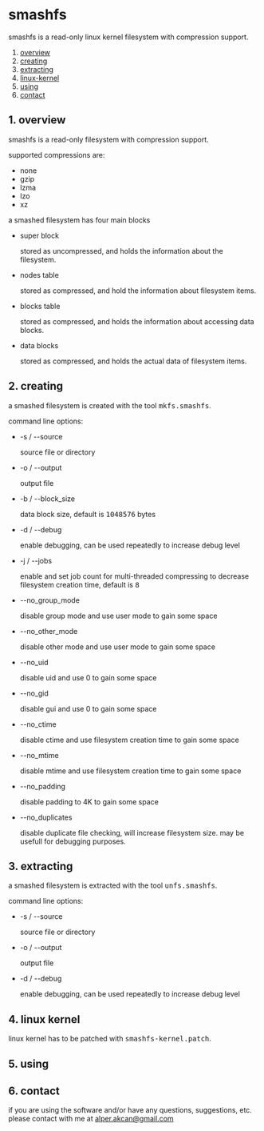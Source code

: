 # smashfs #

smashfs is a read-only linux kernel filesystem with compression support.

1. <a href="#1-overview">overview</a>
2. <a href="#2-creating">creating</a>
3. <a href="#3-extracting">extracting</a>
4. <a href="#4-linux-kernel">linux-kernel</a>
4. <a href="#5-using">using</a>
6. <a href="#6-contact">contact</a>

## 1. overview ##

smashfs is a read-only filesystem with compression support.

supported compressions are:

* none
* gzip
* lzma
* lzo
* xz

a smashed filesystem has four main blocks

* super block

  stored as uncompressed, and holds the information about the filesystem.

* nodes table

  stored as compressed, and hold the information about filesystem items.

* blocks table

  stored as compressed, and holds the information about accessing data blocks.

* data blocks

  stored as compressed, and holds the actual data of filesystem items.

## 2. creating ##

a smashed filesystem is created with the tool <tt>mkfs.smashfs</tt>.

command line options:

* -s / --source

  source file or directory

* -o / --output

  output file

* -b / --block_size

  data block size, default is <tt>1048576</tt> bytes

* -d / --debug

  enable debugging, can be used repeatedly to increase debug level

* -j / --jobs

  enable and set job count for multi-threaded compressing to decrease filesystem creation time,
  default is <tt>8</tt>

* --no_group_mode

  disable group mode and use user mode to gain some space

* --no_other_mode

  disable other mode and use user mode to gain some space

* --no_uid

  disable uid and use 0 to gain some space

* --no_gid

  disable gui and use 0 to gain some space

* --no_ctime

  disable ctime and use filesystem creation time to gain some space

* --no_mtime

  disable mtime and use filesystem creation time to gain some space

* --no_padding

  disable padding to 4K to gain some space

* --no_duplicates

  disable duplicate file checking, will increase filesystem size.
  may be usefull for debugging purposes.

## 3. extracting ##

a smashed filesystem is extracted with the tool <tt>unfs.smashfs</tt>.

command line options:

* -s / --source

  source file or directory

* -o / --output

  output file

* -d / --debug

  enable debugging, can be used repeatedly to increase debug level

## 4. linux kernel ##

linux kernel has to be patched with <tt>smashfs-kernel.patch</tt>.

## 5. using ##

## 6. contact ##

if you are using the software and/or have any questions, suggestions, etc. please contact with me at alper.akcan@gmail.com
